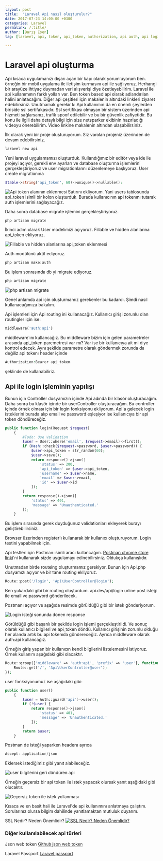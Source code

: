 ```yaml
---
layout: post
title:  "Laravel Api nasıl oluşturulur?"
date: 2017-07-23 14:00:00 +0300
categories: Laravel
permalink: /:title/
author: [Barış Esen]
tag: [laravel, api, token, api_token, authorization, api auth, api login, api register]

---
```

# Laravel api oluşturma
Api kısaca uygulamanızı dışarı açan bir kapı olarak yorumluyorum ben. örneğin bir mobil uygulama ile iletişim kurmasını api ile sağlıyoruz. Herhangi bir arayüze ihtiyaç duymadan veri alışverişi diye özetleyebilirim. Laravel ile api kullanımının farklı yolları var. Ben token based api olarak adlandırılan halini anlatacağım. Diğer api çeşitleri için makalenin altındaki linkleri ziyaret edebilirsiniz. Unutmamak gerekir ki Api kullanımın da en önemli şeylerden biriside ssl sertifakasıdır. Ssl sertifikası olmayan bir sistem üzerinden api hizmeti sağlarsanız, trafik spoof edilebilir ve bu bir güvenlik zafiyetidir. Bu konu ile ilgili daha detaylı bilgi için size netsparker ekibinin hazırladığı videoyu önerebilirim. Video linkine makalenin altından ulaşabilirsiniz.

İlk olarak yeni bir proje oluşturuyorum. Siz varolan projeniz üzerinden de devam edebilirsiniz.
```sh
laravel new api
```

Yeni laravel uygulamamızı oluşturduk. Kullandığımız bir editör veya ide ile projeyi açıyor, gerekli env ayarları ve database oluşturma işlemlerini gerçekleştiriyoruz ve user migrationlarını düzenlemeye başlıyoruz. User create migrationına 
```php
$table->string('api_token', 60)->unique()->nullable();
```
![Api token alanının eklenmesi](https://res.cloudinary.com/deuit9vp2/image/upload/v1500807110/barisesencom/laravel-api/users_migration_api_token_alan%C4%B1_eklendi.png)
Satırını ekliyorum. Yani users tablosunda api_token isimli bir kolon oluşturduk. Burada kullanıcının api tokenını tutarak auth işlemlerini sağlayacağız.

Daha sonra database migrate işlemini gerçekleştiriyoruz.

```sh
php artisan migrate
```

İkinci adım olarak User modelimizi açıyoruz. Fillable ve hidden alanlarına api_token ekliyoruz.

![Fillable ve hidden alanlarına api_token eklenmesi](https://res.cloudinary.com/deuit9vp2/image/upload/v1500805682/barisesencom/laravel-api/fillable_ve_hidden_alanlar%C4%B1na_api_token_eklenmesi.png)

Auth modülünü aktif ediyoruz.

```sh
php artisan make:auth
```

Bu işlem sonrasında db yi migrate ediyoruz.

```sh
php artisan migrate
```

![php artisan migrate](https://res.cloudinary.com/deuit9vp2/image/upload/v1500806084/barisesencom/laravel-api/migrate.png)

Genel anlamda api için oluşturmamız gerekenler bu kadardı. Şimdi nasıl kullanacağımıza bakalım.

Api işlemleri için Api routing ini kullanacağız. Kullanıcı girişi zorunlu olan routingler için ise:
```php
middleware('auth:api')
```
middleware'ını kullancağız. Bu middleware bizim için gelen parametreler arasında api_token paremetresi var mı? Var ise bir kullanıcıya ait mi diye kontrol edecek. Aynı şekilde parametre olarak göndermek zorunda da değiliz api tokenı header içinde 
```php
Authorization:Bearer api_token
```
şeklinde de kullanabiliriz.

## Api ile login işleminin yapılışı
Bunun için Controller dosyamızın içinde Api adında bir klasör oluşturacağım. Daha sonra bu klasör içinde bir userController oluşturacağım. Bu controller içinde örnek olması için bir login fonksiyonu ekliyorum. Api'a gelecek login isteklerini burada alıp email ve password eşleşiyor ise kullanıcıya bir api token döndüreceğiz.

```php
public function login(Request $request)
    {
        #Todo: Use Validation
        $user = User::where('email', $request->email)->first();
        if (Hash::check($request->password, $user->password)) {
            $user->api_token = str_random(60);
            $user->save();
            return response()->json([
                'status' => 200,
                'api_token' => $user->api_token,
                'username' => $user->name,
                'email' => $user->email,
                'id' => $user->id
            ]);
        }
        return response()->json([
            'status' => 401,
            'message' => 'Unauthenticated.'
        ]);
    }
```

Bu işlem sırasında gerek duyduğunuz validationları ekleyerek burayı geliştirebilirsiniz.

Browser üzerinden register'ı kullanarak bir kullanıcı oluşturuyorum. Login testini yapabilmek için.

Api testleri için Postman isimli aracı kullancağım. [Postman chrome store linki](https://chrome.google.com/webstore/detail/postman/fhbjgbiflinjbdggehcddcbncdddomop)'ni kullanarak sizde uygulamayı edinebilirsiniz. Oldukça kullanışlıdır.

Unutmadan birde routeing oluşturmamız gerekiyor. Bunun için Api.php dosyamızı açıyor ve bir tane routing ekliyoruz. 
```php
Route::post('/login', 'Api\UserController@login');
```
Ben yukardaki gibi bir routing oluşturdum. api.dev/api/login urline post isteği ile email ve password gönderilecek.

Postmanı açıyor ve aşağıda resimde görüldüğü gibi bir istek gönderiyorum.

![Login isteği sonunda dönen response](https://res.cloudinary.com/deuit9vp2/image/upload/v1500807720/barisesencom/laravel-api/login_response.png)

Görüldüğü gibi başarılı bir şekilde login işlemi gerçekleştirildi. Ve sonuç olarak kullanıcı bilgileri ve api_token döndü. Kullanıcı girişinin zorunlu olduğu her alanda artık bu api tokenıda göndereceğiz. Ayrıca middleware olarak auth:api kullancağız.

Örneğin giriş yapan bir kullanıcın kendi bilgilerini listelemesini istiyoruz. Örnek kullanım aşağıdaki gibi olacaktır.

```php
Route::group(['middleware' => 'auth:api', 'prefix' => 'user'], function () {
    Route::get('/', 'Api\UserController@user');
});
```

user fonksiyonumuz ise aşağıdaki gibi:
```php
public function user()
    {
        $user = Auth::guard('api')->user();
        if (!$user) {
            return response()->json([
                'status' => 401,
                'message' => 'Unauthenticated.'
            ]);
        }
        return $user;
    }
```

Postman de isteği yaparken headera ayrıca
```js
Accept: application/json
```
Eklersek istediğimiz gibi yanıt alabileceğiz.

![user bilgilerini geri döndüren api](https://res.cloudinary.com/deuit9vp2/image/upload/v1500808671/barisesencom/laravel-api/user_info.png)

Örneğin geçersiz bir api token ile istek yapacak olursak yanıt aşağıdaki gibi olucaktır.

![Geçersiz token ile istek yollanması](https://res.cloudinary.com/deuit9vp2/image/upload/v1500808756/barisesencom/laravel-api/ge%C3%A7ersiz_token_ile_istek_yollanams%C4%B1.png)

Kısaca ve en basit hali ile Laravel'de api kullanımını anlatmaya çalıştım. Sorularınız olursa bilgim dahilinde yanıtlamaktan mutluluk duyarım.

SSL Nedir? Neden Önemlidir?
[![SSL Nedir? Neden Önemlidir?](https://img.youtube.com/vi/ozBijMxC3Hs/0.jpg)](https://www.youtube.com/watch?v=ozBijMxC3Hs)

### Diğer kullanılabilecek api türleri
Json web token [Github json web token](https://github.com/tymondesigns/jwt-auth)

Laravel Passport [Laravel passport](https://laravel.com/docs/5.4/passport)
